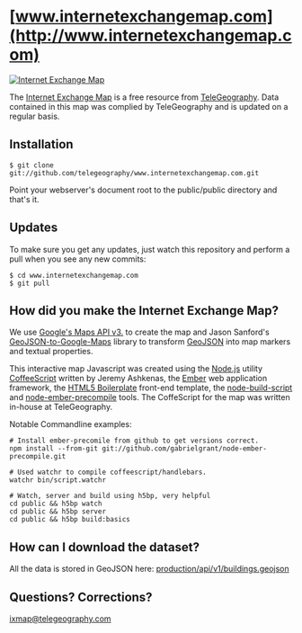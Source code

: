 [www.internetexchangemap.com](http://www.internetexchangemap.com)
===========================

[![Internet Exchange Map](http://25.media.tumblr.com/tumblr_mebndiuZYI1qcsswzo1_500.png)](http://www.internetexchangemap.com)

The [Internet Exchange Map](http://www.internetexchangemap.com) is a free resource from [TeleGeography](http://www.telegeography.com). Data contained in this map was complied by TeleGeography and is updated on a regular basis.


Installation
------------

    $ git clone git://github.com/telegeography/www.internetexchangemap.com.git

Point your webserver's document root to the public/public directory and that's it.


Updates
-------

To make sure you get any updates, just watch this repository and perform a pull when you see any new commits:

    $ cd www.internetexchangemap.com
    $ git pull

How did you make the Internet Exchange Map?
-------------------------------

We use [Google's Maps API v3.](http://code.google.com/apis/maps/documentation/javascript/) to create the map and Jason Sanford's [GeoJSON-to-Google-Maps](https://github.com/JasonSanford/GeoJSON-to-Google-Maps) library to transform [GeoJSON](http://www.geojson.org/geojson-spec.html) into map markers and textual properties.

This interactive map Javascript was created using the [Node.js](http://nodejs.org/) utility [CoffeeScript](http://coffeescript.org/) written by Jeremy Ashkenas, the [Ember](http://emberjs.com/) web application framework, the [HTML5 Boilerplate](http://html5boilerplate.com/) front-end template, the [node-build-script](https://github.com/h5bp/node-build-script) and [node-ember-precompile](https://github.com/gabrielgrant/node-ember-precompile) tools.  The CoffeScript for the map was written in-house at TeleGeography.

Notable Commandline examples:

	# Install ember-precomile from github to get versions correct.
	npm install --from-git git://github.com/gabrielgrant/node-ember-precompile.git
	
	# Used watchr to compile coffeescript/handlebars.
	watchr bin/script.watchr
	
	# Watch, server and build using h5bp, very helpful
	cd public && h5bp watch
	cd public && h5bp server
	cd public && h5bp build:basics


How can I download the dataset?
--------------------------------------------------

All the data is stored in GeoJSON here: [production/api/v1/buildings.geojson](https://raw.github.com/telegeography/www.internetexchangemap.com/master/production/api/v1/buildings.geojson)



Questions? Corrections?
------------------------

[ixmap@telegeography.com](mailto:ixmap@telegeography.com)
